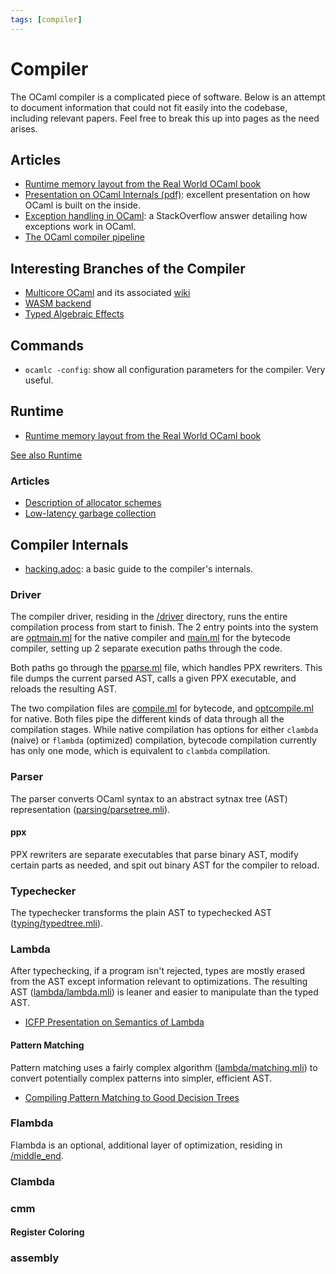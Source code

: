 ```yaml
---
tags: [compiler]
---
```


# Compiler

The OCaml compiler is a complicated piece of software. Below is an attempt to document information that could not fit easily into the codebase, including relevant papers. Feel free to break this up into pages as the need arises.

## Articles

* [Runtime memory layout from the Real World OCaml book](https://dev.realworldocaml.org/runtime-memory-layout.html)
* [Presentation on OCaml Internals (pdf)](/assets/pdf/ocaml_internals.pdf):
excellent presentation on how OCaml is built on the inside.
* [Exception handling in OCaml](https://stackoverflow.com/questions/8564025/ocaml-internals-exceptions):
a StackOverflow answer detailing how exceptions work in OCaml.
* [The OCaml compiler pipeline](https://sookocheff.com/post/ocaml/the-ocaml-compiler-pipeline/)

## Interesting Branches of the Compiler

* [Multicore OCaml](https://github.com/ocamllabs/ocaml-multicore) and its associated
[wiki](https://github.com/ocamllabs/ocaml-multicore/wiki)
* [WASM backend](https://github.com/SanderSpies/ocaml/tree/wasm-backend)
* [Typed Algebraic Effects](https://github.com/lpw25/ocaml-typed-effects)

## Commands

* `ocamlc -config`:
show all configuration parameters for the compiler. Very useful.

## Runtime

* [Runtime memory layout from the Real World OCaml book](https://dev.realworldocaml.org/runtime-memory-layout.html)

[See also Runtime](runtime.md)

### Articles

* [Description of allocator schemes](http://gallium.inria.fr/~scherer/doc/chameau-sur-le-plateau/2019-10-08-damien-doligez-major-allocator.org)
* [Low-latency garbage collection](https://blog.janestreet.com/building-a-lower-latency-gc/)


## Compiler Internals

* [hacking.adoc](https://github.com/ocaml/ocaml/blob/trunk/HACKING.adoc): a basic guide to the compiler's internals.

### Driver

The compiler driver, residing in the [/driver](https://github.com/ocaml/ocaml/tree/trunk/driver) directory,
runs the entire compilation process from start to finish.
The 2 entry points into the system are [optmain.ml](https://github.com/ocaml/ocaml/blob/trunk/driver/optmain.ml)
for the native compiler and [main.ml](https://github.com/ocaml/ocaml/blob/trunk/driver/main.ml)
for the bytecode compiler,
setting up 2 separate execution paths through the code.

Both paths go through the [pparse.ml](https://github.com/ocaml/ocaml/blob/trunk/driver/pparse.ml) file,
which handles PPX rewriters.
This file dumps the current parsed AST, calls a given PPX executable,
and reloads the resulting AST.

The two compilation files are [compile.ml](https://github.com/ocaml/ocaml/blob/trunk/driver/compile.ml)
for bytecode, and [optcompile.ml](https://github.com/ocaml/ocaml/blob/trunk/driver/optcompile.ml) for native.
Both files pipe the different kinds of data through all the compilation stages.
While native compilation has options for
either `clambda` (naive) or `flambda` (optimized) compilation, bytecode compilation currently has only
one mode, which is equivalent to `clambda` compilation.

### Parser

The parser converts OCaml syntax to an abstract sytnax tree (AST) representation
([parsing/parsetree.mli](https://github.com/ocaml/ocaml/blob/trunk/parsing/parsetree.mli)).

#### ppx

PPX rewriters are separate executables that parse binary AST,
modify certain parts as needed,
and spit out binary AST for the compiler to reload.

### Typechecker

The typechecker transforms the plain AST to typechecked AST
([typing/typedtree.mli](https://github.com/ocaml/ocaml/blob/trunk/typing/typedtree.mli)).

### Lambda

After typechecking, if a program isn't rejected,
types are mostly erased from the AST except information relevant to optimizations.
The resulting AST 
([lambda/lambda.mli](https://github.com/ocaml/ocaml/blob/trunk/lambda/lambda.mli))
is leaner and easier to manipulate than the typed AST.

* [ICFP Presentation on Semantics of Lambda](https://www.youtube.com/watch?v=R3Uk9gt90Tk)

#### Pattern Matching

Pattern matching uses a fairly complex algorithm
([lambda/matching.mli](https://github.com/ocaml/ocaml/blob/trunk/lambda/matching.ml))
to convert potentially complex patterns into simpler, efficient AST.

* [Compiling Pattern Matching to Good Decision Trees](http://moscova.inria.fr/~maranget/papers/ml05e-maranget.pdf)

### Flambda

Flambda is an optional, additional layer of optimization,
residing in [/middle_end](https://github.com/ocaml/ocaml/tree/trunk/middle_end).

### Clambda
### cmm
#### Register Coloring
### assembly


